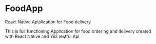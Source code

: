 # FoodApp
React Native Aplplication for Food delivery

This is full functioning Application for food ordering and delivery created with React Native and Yii2 restful Api 
